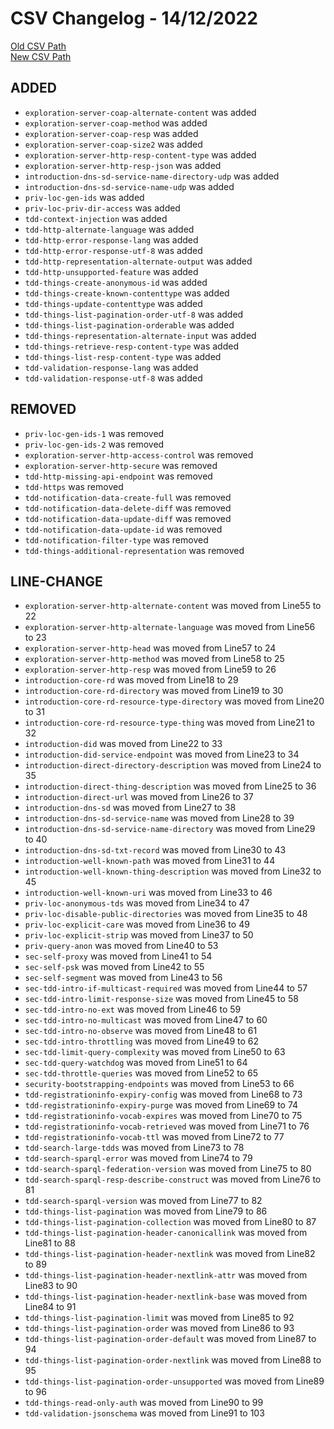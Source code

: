 
# CSV Changelog - 14/12/2022

[Old CSV Path](../../../../data/input_2022/Discovery/hitachi-node-red/manual.csv)  
[New CSV Path](../../../../../wot-discovery/testing/manual.csv)


## ADDED

- `exploration-server-coap-alternate-content` was added
- `exploration-server-coap-method` was added
- `exploration-server-coap-resp` was added
- `exploration-server-coap-size2` was added
- `exploration-server-http-resp-content-type` was added
- `exploration-server-http-resp-json` was added
- `introduction-dns-sd-service-name-directory-udp` was added
- `introduction-dns-sd-service-name-udp` was added
- `priv-loc-gen-ids` was added
- `priv-loc-priv-dir-access` was added
- `tdd-context-injection` was added
- `tdd-http-alternate-language` was added
- `tdd-http-error-response-lang` was added
- `tdd-http-error-response-utf-8` was added
- `tdd-http-representation-alternate-output` was added
- `tdd-http-unsupported-feature` was added
- `tdd-things-create-anonymous-id` was added
- `tdd-things-create-known-contenttype` was added
- `tdd-things-update-contenttype` was added
- `tdd-things-list-pagination-order-utf-8` was added
- `tdd-things-list-pagination-orderable` was added
- `tdd-things-representation-alternate-input` was added
- `tdd-things-retrieve-resp-content-type` was added
- `tdd-things-list-resp-content-type` was added
- `tdd-validation-response-lang` was added
- `tdd-validation-response-utf-8` was added


## REMOVED

- `priv-loc-gen-ids-1` was removed
- `priv-loc-gen-ids-2` was removed
- `exploration-server-http-access-control` was removed
- `exploration-server-http-secure` was removed
- `tdd-http-missing-api-endpoint` was removed
- `tdd-https` was removed
- `tdd-notification-data-create-full` was removed
- `tdd-notification-data-delete-diff` was removed
- `tdd-notification-data-update-diff` was removed
- `tdd-notification-data-update-id` was removed
- `tdd-notification-filter-type` was removed
- `tdd-things-additional-representation` was removed


## LINE-CHANGE

- `exploration-server-http-alternate-content` was moved from Line55 to 22
- `exploration-server-http-alternate-language` was moved from Line56 to 23
- `exploration-server-http-head` was moved from Line57 to 24
- `exploration-server-http-method` was moved from Line58 to 25
- `exploration-server-http-resp` was moved from Line59 to 26
- `introduction-core-rd` was moved from Line18 to 29
- `introduction-core-rd-directory` was moved from Line19 to 30
- `introduction-core-rd-resource-type-directory` was moved from Line20 to 31
- `introduction-core-rd-resource-type-thing` was moved from Line21 to 32
- `introduction-did` was moved from Line22 to 33
- `introduction-did-service-endpoint` was moved from Line23 to 34
- `introduction-direct-directory-description` was moved from Line24 to 35
- `introduction-direct-thing-description` was moved from Line25 to 36
- `introduction-direct-url` was moved from Line26 to 37
- `introduction-dns-sd` was moved from Line27 to 38
- `introduction-dns-sd-service-name` was moved from Line28 to 39
- `introduction-dns-sd-service-name-directory` was moved from Line29 to 40
- `introduction-dns-sd-txt-record` was moved from Line30 to 43
- `introduction-well-known-path` was moved from Line31 to 44
- `introduction-well-known-thing-description` was moved from Line32 to 45
- `introduction-well-known-uri` was moved from Line33 to 46
- `priv-loc-anonymous-tds` was moved from Line34 to 47
- `priv-loc-disable-public-directories` was moved from Line35 to 48
- `priv-loc-explicit-care` was moved from Line36 to 49
- `priv-loc-explicit-strip` was moved from Line37 to 50
- `priv-query-anon` was moved from Line40 to 53
- `sec-self-proxy` was moved from Line41 to 54
- `sec-self-psk` was moved from Line42 to 55
- `sec-self-segment` was moved from Line43 to 56
- `sec-tdd-intro-if-multicast-required` was moved from Line44 to 57
- `sec-tdd-intro-limit-response-size` was moved from Line45 to 58
- `sec-tdd-intro-no-ext` was moved from Line46 to 59
- `sec-tdd-intro-no-multicast` was moved from Line47 to 60
- `sec-tdd-intro-no-observe` was moved from Line48 to 61
- `sec-tdd-intro-throttling` was moved from Line49 to 62
- `sec-tdd-limit-query-complexity` was moved from Line50 to 63
- `sec-tdd-query-watchdog` was moved from Line51 to 64
- `sec-tdd-throttle-queries` was moved from Line52 to 65
- `security-bootstrapping-endpoints` was moved from Line53 to 66
- `tdd-registrationinfo-expiry-config` was moved from Line68 to 73
- `tdd-registrationinfo-expiry-purge` was moved from Line69 to 74
- `tdd-registrationinfo-vocab-expires` was moved from Line70 to 75
- `tdd-registrationinfo-vocab-retrieved` was moved from Line71 to 76
- `tdd-registrationinfo-vocab-ttl` was moved from Line72 to 77
- `tdd-search-large-tdds` was moved from Line73 to 78
- `tdd-search-sparql-error` was moved from Line74 to 79
- `tdd-search-sparql-federation-version` was moved from Line75 to 80
- `tdd-search-sparql-resp-describe-construct` was moved from Line76 to 81
- `tdd-search-sparql-version` was moved from Line77 to 82
- `tdd-things-list-pagination` was moved from Line79 to 86
- `tdd-things-list-pagination-collection` was moved from Line80 to 87
- `tdd-things-list-pagination-header-canonicallink` was moved from Line81 to 88
- `tdd-things-list-pagination-header-nextlink` was moved from Line82 to 89
- `tdd-things-list-pagination-header-nextlink-attr` was moved from Line83 to 90
- `tdd-things-list-pagination-header-nextlink-base` was moved from Line84 to 91
- `tdd-things-list-pagination-limit` was moved from Line85 to 92
- `tdd-things-list-pagination-order` was moved from Line86 to 93
- `tdd-things-list-pagination-order-default` was moved from Line87 to 94
- `tdd-things-list-pagination-order-nextlink` was moved from Line88 to 95
- `tdd-things-list-pagination-order-unsupported` was moved from Line89 to 96
- `tdd-things-read-only-auth` was moved from Line90 to 99
- `tdd-validation-jsonschema` was moved from Line91 to 103

